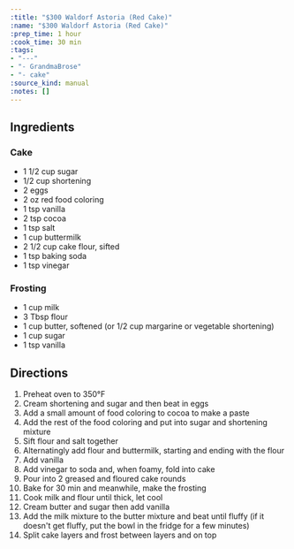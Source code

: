 ```yaml
---
:title: "$300 Waldorf Astoria (Red Cake)"
:name: "$300 Waldorf Astoria (Red Cake)"
:prep_time: 1 hour
:cook_time: 30 min
:tags:
- "---"
- "- GrandmaBrose"
- "- cake"
:source_kind: manual
:notes: []
---
```


## Ingredients
### Cake
- 1 1/2 cup sugar
- 1/2 cup shortening
- 2 eggs
- 2 oz red food coloring
- 1 tsp vanilla
- 2 tsp cocoa
- 1 tsp salt
- 1 cup buttermilk
- 2 1/2 cup cake flour, sifted
- 1 tsp baking soda
- 1 tsp vinegar

### Frosting
- 1 cup milk
- 3 Tbsp flour
- 1 cup butter, softened (or 1/2 cup margarine or vegetable shortening)
- 1 cup sugar
- 1 tsp vanilla


## Directions
1. Preheat oven to 350°F
2. Cream shortening and sugar and then beat in eggs
3. Add a small amount of food coloring to cocoa to make a paste
4. Add the rest of the food coloring and put into sugar and shortening mixture
5. Sift flour and salt together
6. Alternatingly add flour and buttermilk, starting and ending with the flour
7. Add vanilla
8. Add vinegar to soda and, when foamy, fold into cake
9. Pour into 2 greased and floured cake rounds
10. Bake for 30 min and meanwhile, make the frosting
11. Cook milk and flour until thick, let cool
12. Cream butter and sugar then add vanilla
13. Add the milk mixture to the butter mixture and beat until fluffy (if it doesn't get fluffy, put the bowl in the fridge for a few minutes)
14. Split cake layers and frost between layers and on top
